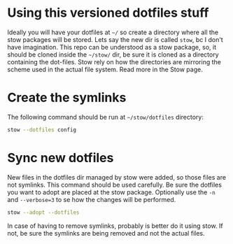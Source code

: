 # Using this versioned dotfiles stuff

Ideally you will have your dotfiles at `~/` so create a directory where all the stow packages will be stored. Lets say the new dir is called `stow`, bc I don't have imagination. 
This repo can be understood as a stow package, so, it should be cloned inside the `~/stow/` dir, be sure it is cloned as a directory containing the dot-files.
Stow rely on how the directories are mirroring the scheme used in the actual file system. Read more in the Stow page.

# Create the symlinks

The following command should be run at `~/stow/dotfiles` directory:

```bash
stow --dotfiles config
```

# Sync new dotfiles

New files in the dotfiles dir managed by stow were added, so those files are not symlinks.
This command should be used carefully.
Be sure the dotfiles you want to adopt are placed at the stow package. Optionally use the `-n` and `--verbose=3` to se how the changes will be performed.

```bash
stow --adopt --dotfiles
```

In case of having to remove symlinks, probably is better do it using stow. If not, be sure the symlinks are being removed and not the actual files.

